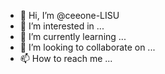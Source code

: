 - 👋 Hi, I’m @ceeone-LISU
- 👀 I’m interested in ...
- 🌱 I’m currently learning ...
- 💞️ I’m looking to collaborate on ...
- 📫 How to reach me ...

<!---
ceeone-LISU/ceeone-LISU is a ✨ special ✨ repository because its `README.md` (this file) appears on your GitHub profile.
You can click the Preview link to take a look at your changes.
--->
